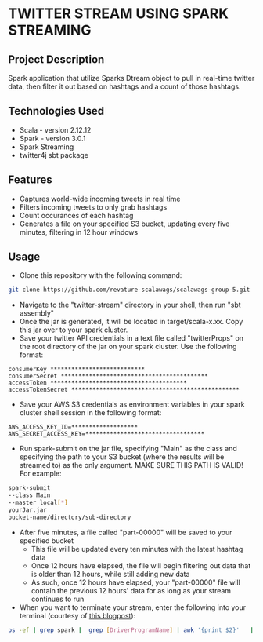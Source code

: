 # TWITTER STREAM USING SPARK STREAMING #

## Project Description ##
Spark application that utilize Sparks Dtream object to pull in real-time twitter data, then filter it out based on hashtags and a count of those hashtags.

## Technologies Used ##
- Scala - version 2.12.12
- Spark - version 3.0.1
- Spark Streaming
- twitter4j sbt package

## Features ##
- Captures world-wide incoming tweets in real time
- Filters incoming tweets to only grab hashtags
- Count occurances of each hashtag
- Generates a file on your specified S3 bucket, updating every five minutes, filtering in 12 hour windows

## Usage ##
- Clone this repository with the following command:
```bash
git clone https://github.com/revature-scalawags/scalawags-group-5.git
```
- Navigate to the "twitter-stream" directory in your shell, then run "sbt assembly"
- Once the jar is generated, it will be located in target/scala-x.xx. Copy this jar over to your spark cluster.
- Save your twitter API credentials in a text file called "twitterProps" on the root directory of the jar on your spark cluster. Use the following format:
```
consumerKey ***************************
consumerSecret ******************************************
accessToken ***************************************
accessTokenSecret ************************************************
```
- Save your AWS S3 credentials as environment variables in your spark cluster shell session in the following format:
```
AWS_ACCESS_KEY_ID=*******************
AWS_SECRET_ACCESS_KEY=**********************************
```
- Run spark-submit on the jar file, specifying "Main" as the class and specifying the path to your S3 bucket (where the results will be streamed to) as the only argument. MAKE SURE THIS PATH IS VALID! For example:

```bash
spark-submit 
--class Main 
--master local[*] 
yourJar.jar 
bucket-name/directory/sub-directory
```

- After five minutes, a file called "part-00000" will be saved to your specified bucket 
    - This file will be updated every ten minutes with the latest hashtag data
    - Once 12 hours have elapsed, the file will begin filtering out data that is older than 12 hours, while still adding new data
    - As such, once 12 hours have elapsed, your "part-00000" file will contain the previous 12 hours' data for as long as your stream continues to run
- When you want to terminate your stream, enter the following into your terminal (courtesy of [this blogpost](http://why-not-learn-something.blogspot.com/2016/05/apache-spark-streaming-how-to-do.html)): 

```bash
ps -ef | grep spark |  grep [DriverProgramName] | awk '{print $2}'   | xargs kill  -SIGTERM
```